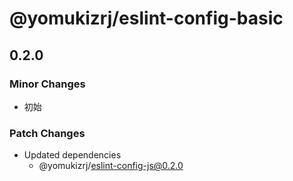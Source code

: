 # @yomukizrj/eslint-config-basic

## 0.2.0

### Minor Changes

- 初始

### Patch Changes

- Updated dependencies
  - @yomukizrj/eslint-config-js@0.2.0
